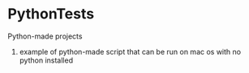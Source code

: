 # PythonTests
Python-made projects 

1. example of python-made script that can be run on mac os with no python installed
